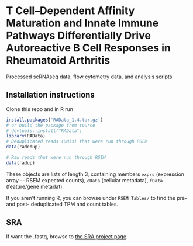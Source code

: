 # T Cell–Dependent Affinity Maturation and Innate Immune Pathways Differentially Drive Autoreactive B Cell Responses in Rheumatoid Arthritis

Processed scRNAseq data, flow cytometry data, and analysis scripts

## Installation instructions
Clone this repo and in R run

```r
install.packages('RAData_1.4.tar.gz')
# or build the package from source
# devtools::install("RAData")
library(RAData)
# Deduplicated reads (UMIs) that were run through RSEM
data(radedup)

# Raw reads that were run through RSEM
data(radup)

```
These objects are lists of length 3, containing members `exprs` (expression array -- RSEM expected counts), `cData` (cellular metadata), `fData` (feature/gene metadat).

If you aren't running R, you can browse under
`RSEM Tables/` to find the pre- and post- deduplicated TPM and count tables.

## SRA

If want the .fastq, browse to [the SRA project page](https://www.ncbi.nlm.nih.gov/bioproject/PRJNA487301).

